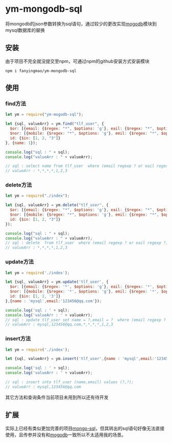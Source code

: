 # ym-mongodb-sql
将mongodb的json参数转换为sql语句，通过较少的更改实现[mogodb](https://www.npmjs.com/package/mongodb)模块到mysql数据库的替换
## 安装
由于项目不完全就没提交至npm，可通过npm的github安装方式安装模块
```
npm i fanyingmao/ym-mongodb-sql
```
## 使用
### find方法
```javaScript
let ym = require("ym-mogodb-sql");

let {sql, valueArr} = ym.find("tlf_user", {
  $or: [{email: {$regex: "*", $options: 'g'}, eail: {$regex: "*", $options: 'g'}}],
  $nor: [{mobile: {$regex: "*", $options: 'g'}, emil: {$regex: "*", $options: 'g'}}],
  id: {$in: [1, 2, "3"]}
}, {name: 1});

console.log("sql : " + sql);
console.log("valueArr : " + valueArr);

// sql : select name from tlf_user  where (email regexp ? or eail regexp ?) and !(mobile regexp ? or emil regexp ?) and id in (?,?,?);
// valueArr : *,*,*,*,1,2,3

```
### delete方法
```javaScript
let ym = require("./index");

let {sql, valueArr} = ym.delete("tlf_user", {
  $or: [{email: {$regex: "*", $options: 'g'}, eail: {$regex: "*", $options: 'g'}}],
  $nor: [{mobile: {$regex: "*", $options: 'g'}, emil: {$regex: "*", $options: 'g'}}],
  id: {$in: [1, 2, "3"]}
});

console.log("sql : " + sql);
console.log("valueArr : " + valueArr);
// sql : delete  from tlf_user  where (email regexp ? or eail regexp ?) and !(mobile regexp ? or emil regexp ?) and id in (?,?,?);
// valueArr : *,*,*,*,1,2,3
```
### update方法
```javaScript
let ym = require('./index');

let {sql, valueArr} = ym.update('tlf_user', {
  $or: [{email: {$regex: '*', $options: 'g'}, eail: {$regex: '*', $options: 'g'}}],
  $nor: [{mobile: {$regex: '*', $options: 'g'}, emil: {$regex: '*', $options: 'g'}}],
  id: {$in: [1, 2, '3']}
},{name : 'mysql',email:'123456@qq.com'});

console.log('sql : ' + sql);
console.log('valueArr : ' + valueArr);
// sql : update tlf_user set name = ?,email = ?  where (email regexp ? or eail regexp ?) and !(mobile regexp ? or emil regexp ?) and id in (?,?,?);
// valueArr : mysql,123456@qq.com,*,*,*,*,1,2,3
```
### insert方法
```javaScript
let ym = require('./index');

let {sql, valueArr} = ym.insert('tlf_user',{name : 'mysql',email:'123456@qq.com'});

console.log('sql : ' + sql);
console.log('valueArr : ' + valueArr);

// sql : insert into tlf_user (name,email) values (?,?);
// valueArr : mysql,123456@qq.com
```
其它方法和查询条件当前项目未用到所以还有待开发
## 扩展
实际上已经有类似更加完善的项目[mongo-sql](https://www.npmjs.com/package/mongo-sql)，但其转出的sql语句好像无法直接使用，且传参并没有和[mogodb](https://www.npmjs.com/package/mongodb)一致所以不太适用我的场景。
